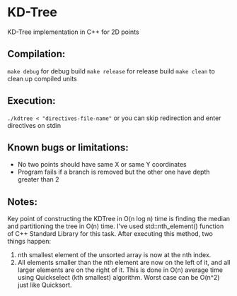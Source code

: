 # KD-Tree
KD-Tree implementation in C++ for 2D points

## Compilation:
`make debug` for debug build
`make release` for release build
`make clean` to clean up compiled units

## Execution:
`./kdtree < "directives-file-name"` or you can skip redirection and enter directives on stdin

## Known bugs or limitations:
- No two points should have same X or same Y coordinates
- Program fails if a branch is removed but the other one have depth greater than 2

## Notes:
Key point of constructing the KDTree in O(n log n) time is finding the median and partitioning the tree in O(n) time.
I've used std::nth_element() function of C++ Standard Library for this task. After executing this method, two things happen:
1. nth smallest element of the unsorted array is now at the nth index.
2. All elements smaller than the nth element are now on the left of it, and all larger elements are on the right of it.
This is done in O(n) average time using Quickselect (kth smallest) algorithm. Worst case can be O(n^2) just like Quicksort.
